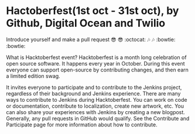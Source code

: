 # Hactoberfest(1st oct - 31st oct), by Github, Digital Ocean and Twilio

Introduce yourself and make a pull request  :sunglasses: :sunglasses: :octocat:  :notes:  :notes:  :bowtie:	  :bowtie:

What is Hacktoberfest event?
Hacktoberfest is a month long celebration of open source software. It happens every year in October. During this event everyone can support open-source by contributing changes, and then earn a limited edition swag.

It invites everyone to participate and to contribute to the Jenkins project, regardless of their background and Jenkins experience. There are many ways to contribute to Jenkins during Hacktoberfest. You can work on code or documentation, contribute to localization, create new artwork, etc. You can also share your experiences with Jenkins by creating a new blogpost. Generally, any pull requests in GitHub would qualify. See the Contribute and Participate page for more information about how to contribute.


